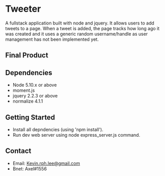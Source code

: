 # Tweeter

A fullstack application built with node and jquery. It allows users to add tweets to a page. When a tweet is added, the page tracks how long ago it was created and it uses a generic random username/handle as user management has not been implemented yet.

## Final Product



## Dependencies
- Node 5.10.x or above
- moment.js
- jquery 2.2.3 or above
- normalize 4.1.1

## Getting Started

- Install all depndencies (using 'npm install').
- Run dev web server using node express_server.js command.

## Contact

- Email: Kevin.rph.lee@gmail.com
- Bnet: Axel#1556




